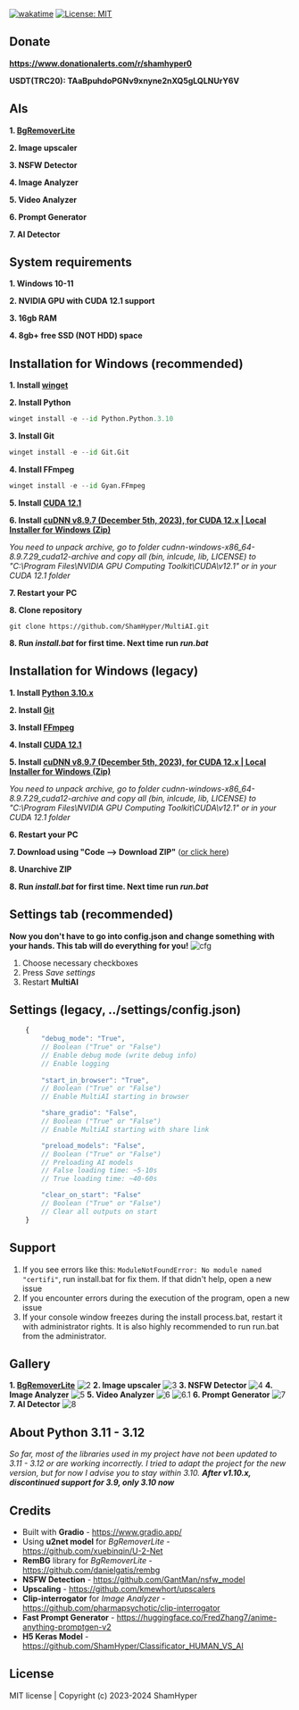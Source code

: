 [![wakatime](https://wakatime.com/badge/github/ShamHyper/MultiAI.svg)](https://wakatime.com/badge/github/ShamHyper/MultiAI)
[![License: MIT](https://img.shields.io/badge/License-MIT-yellow.svg)](https://github.com/ShamHyper/MultiAI/blob/main/LICENSE.md)
## Donate
**https://www.donationalerts.com/r/shamhyper0**

**USDT(TRC20): TAaBpuhdoPGNv9xnyne2nXQ5gLQLNUrY6V**
## AIs
**1. [BgRemoverLite](https://github.com/ShamHyper/BgRemoverLite)**

**2. Image upscaler**

**3. NSFW Detector**

**4. Image Analyzer**

**5. Video Analyzer**

**6. Prompt Generator**

**7. AI Detector**
## System requirements
**1. Windows 10-11**

**2. NVIDIA GPU with CUDA 12.1 support**

**3. 16gb RAM**

**4. 8gb+ free SSD (NOT HDD) space**
## Installation for Windows (recommended)
**1. Install [winget](https://learn.microsoft.com/windows/package-manager/winget/#install-winget)**

**2. Install Python**
```py
winget install -e --id Python.Python.3.10
```
**3. Install Git**
```py
winget install -e --id Git.Git
```
**4. Install FFmpeg**
```py
winget install -e --id Gyan.FFmpeg
```
**5. Install [CUDA 12.1](https://developer.nvidia.com/cuda-12-1-0-download-archive?target_os=Windows)**

**6. Install [cuDNN v8.9.7 (December 5th, 2023), for CUDA 12.x | Local Installer for Windows (Zip)](https://developer.nvidia.com/rdp/cudnn-archive)**

*You need to unpack archive, go to folder cudnn-windows-x86_64-8.9.7.29_cuda12-archive and copy all (bin, inlcude, lib, LICENSE) to "C:\Program Files\NVIDIA GPU Computing Toolkit\CUDA\v12.1" or in your CUDA 12.1 folder*

**7. Restart your PC**

**8. Clone repository**
```git
git clone https://github.com/ShamHyper/MultiAI.git
```
**8. Run *install.bat* for first time. Next time run *run.bat***
## Installation for Windows (legacy)
**1. Install [Python 3.10.x](https://www.python.org/downloads/)**

**2. Install [Git](https://git-scm.com/downloads)**

**3. Install [FFmpeg](https://ffmpeg.org/download.html)**

**4. Install [CUDA 12.1](https://developer.nvidia.com/cuda-12-1-0-download-archive?target_os=Windows)**

**5. Install [cuDNN v8.9.7 (December 5th, 2023), for CUDA 12.x | Local Installer for Windows (Zip)](https://developer.nvidia.com/rdp/cudnn-archive)**

*You need to unpack archive, go to folder cudnn-windows-x86_64-8.9.7.29_cuda12-archive and copy all (bin, inlcude, lib, LICENSE) to "C:\Program Files\NVIDIA GPU Computing Toolkit\CUDA\v12.1" or in your CUDA 12.1 folder*

**6. Restart your PC**

**7. Download using "Code --> Download ZIP"** ([or click here](https://github.com/ShamHyper/MultiAI/archive/refs/heads/main.zip))

**8. Unarchive ZIP**

**8. Run *install.bat* for first time. Next time run *run.bat***
## Settings tab (recommended)
**Now you don't have to go into config.json and change something with your hands. This tab will do everything for you!**
![cfg](https://i.imgur.com/Pw00z0a.png?raw=true)
1. Choose necessary checkboxes
2. Press *Save settings*
3. Restart **MultiAI**
## Settings (legacy, ../settings/config.json)
```js
    {
        "debug_mode": "True", 
        // Boolean ("True" or "False")
        // Enable debug mode (write debug info)
        // Enable logging
        
        "start_in_browser": "True",
        // Boolean ("True" or "False")
        // Enable MultiAI starting in browser

        "share_gradio": "False",
        // Boolean ("True" or "False")
        // Enable MultiAI starting with share link

        "preload_models": "False",
        // Boolean ("True" or "False")
        // Preloading AI models
        // False loading time: ~5-10s
        // True loading time: ~40-60s

        "clear_on_start": "False"
        // Boolean ("True" or "False")
        // Clear all outputs on start
    }
```
## Support
1. If you see errors like this: ```ModuleNotFoundError: No module named "certifi"```, run install.bat for fix them. If that didn't help, open a new issue
2. If you encounter errors during the execution of the program, open a new issue
3. If your console window freezes during the install process.bat, restart it with administrator rights. It is also highly recommended to run run.bat from the administrator.
## Gallery
**1. [BgRemoverLite](https://github.com/ShamHyper/BgRemoverLite)**
![2](https://i.imgur.com/mIkIOMB.png?raw=true)
**2. Image upscaler**
![3](https://i.imgur.com/4OQmALL.png?raw=true)
**3. NSFW Detector**
![4](https://i.imgur.com/zveO3a7.png?raw=true)
**4. Image Analyzer**
![5](https://i.imgur.com/wR1fGIn.png?raw=true)
**5. Video Analyzer**
![6](https://i.imgur.com/cssEq5K.png?raw=true)
![6.1](https://i.imgur.com/z8aOPXj.png?raw=true)
**6. Prompt Generator**
![7](https://i.imgur.com/hRVhMKa.png?raw=true)
**7. AI Detector**
![8](https://i.imgur.com/qYRg0AS.png?raw=true)
## About Python 3.11 - 3.12
*So far, most of the libraries used in my project have not been updated to 3.11 - 3.12 or are working incorrectly. I tried to adapt the project for the new version, but for now I advise you to stay within 3.10. **After v1.10.x, discontinued support for 3.9, only 3.10 now***
## Credits
- Built with **Gradio** - https://www.gradio.app/
- Using **u2net model** for *BgRemoverLite* - https://github.com/xuebinqin/U-2-Net
- **RemBG** library for *BgRemoverLite* - https://github.com/danielgatis/rembg
- **NSFW Detection** - https://github.com/GantMan/nsfw_model
- **Upscaling** - https://github.com/kmewhort/upscalers
- **Clip-interrogator** for *Image Analyzer* - https://github.com/pharmapsychotic/clip-interrogator
- **Fast Prompt Generator** - https://huggingface.co/FredZhang7/anime-anything-promptgen-v2
- **H5 Keras Model** - https://github.com/ShamHyper/Classificator_HUMAN_VS_AI
## License
MIT license | Copyright (c) 2023-2024 ShamHyper
